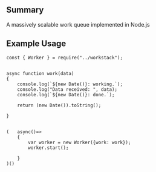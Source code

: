 ## Summary
A massively scalable work queue implemented in Node.js


## Example Usage

```
const { Worker } = require("../workstack");


async function work(data)
{   
    console.log(`${new Date()}: working.`);
    console.log("Data received: ", data);
    console.log(`${new Date()}: done.`);
    
    return (new Date()).toString();

}


(   async()=>
    {   
        var worker = new Worker({work: work});
        worker.start();

    }
)()

```

